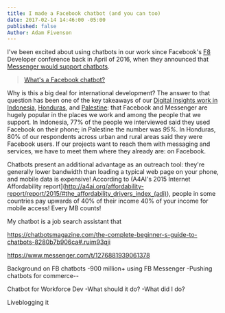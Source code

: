 ```yaml
---
title: I made a Facebook chatbot (and you can too)
date: 2017-02-14 14:46:00 -05:00
published: false
Author: Adam Fivenson
---
```


I've been excited about using chatbots in our work since Facebook's [F8](https://www.fbf8.com/) Developer conference back in April of 2016, when they announced that [Messenger would support chatbots](https://techcrunch.com/2016/04/12/agents-on-messenger/).

> [What's a Facebook chatbot?](https://blog.hubspot.com/marketing/facebook-bots-guide)

Why is this a big deal for international development? The answer to that question has been one of the key takeaways of our [Digital Insights work in Indonesia](https://dai-global-digital.com/where-whatsapp-is-just-another-bbm-clone-digital-insights-indonesia.html), [Honduras](https://dai-global-digital.com/mobiles-in-central-america-digital-insights-honduras-part-2.html), and [Palestine](https://dai-global-digital.com/consumer-insights-palestine-e-governance-readiness.html): that Facebook and Messenger are hugely popular in the places we work and among the people that we support. In Indonesia, 77% of the people we interviewed said they used Facebook on their phone; in Palestine the number was *95%*. In Honduras, 80% of our respondents across urban and rural areas said they were Facebook users. If our projects want to reach them with messaging and services, we have to meet them where they already are: on Facebook. 

Chatbots present an additional advantage as an outreach tool: they're generally lower bandwidth than loading a typical web page on your phone, and mobile data is expensive! According to (A4AI's 2015 Internet Affordability report](http://a4ai.org/affordability-report/report/2015/#the_affordability_drivers_index_(adi)), people in some countries pay upwards of 40% of their income 40% of your income for mobile access! Every MB counts!


My chatbot is a job search assistant that 

https://chatbotsmagazine.com/the-complete-beginner-s-guide-to-chatbots-8280b7b906ca#.ruim93qji

https://www.messenger.com/t/1276881939061378


Background on FB chatbots
-900 million+ using FB Messenger
-Pushing chatbots for commerce--

Chatbot for Workforce Dev
-What should it do?
-What did I do? 

Liveblogging it


